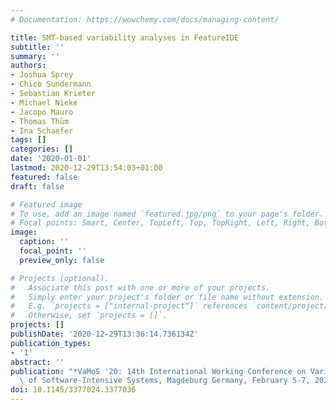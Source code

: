 ```yaml
---
# Documentation: https://wowchemy.com/docs/managing-content/

title: SMT-based variability analyses in FeatureIDE
subtitle: ''
summary: ''
authors:
- Joshua Sprey
- Chico Sundermann
- Sebastian Krieter
- Michael Nieke
- Jacopo Mauro
- Thomas Thüm
- Ina Schaefer
tags: []
categories: []
date: '2020-01-01'
lastmod: 2020-12-29T13:54:03+01:00
featured: false
draft: false

# Featured image
# To use, add an image named `featured.jpg/png` to your page's folder.
# Focal points: Smart, Center, TopLeft, Top, TopRight, Left, Right, BottomLeft, Bottom, BottomRight.
image:
  caption: ''
  focal_point: ''
  preview_only: false

# Projects (optional).
#   Associate this post with one or more of your projects.
#   Simply enter your project's folder or file name without extension.
#   E.g. `projects = ["internal-project"]` references `content/project/deep-learning/index.md`.
#   Otherwise, set `projects = []`.
projects: []
publishDate: '2020-12-29T13:36:14.736134Z'
publication_types:
- '1'
abstract: ''
publication: "*VaMoS '20: 14th International Working Conference on Variability Modelling\
  \ of Software-Intensive Systems, Magdeburg Germany, February 5-7, 2020*"
doi: 10.1145/3377024.3377036
---
```

